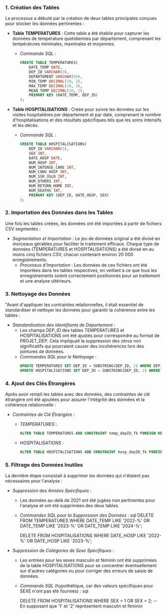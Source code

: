 
 ### 1. Création des Tables

Le processus a débuté par la création de deux tables principales conçues pour stocker les données pertinentes :

- **Table TEMPERATURES** : Cette table a été établie pour capturer les données de température quotidiennes par département, comprenant les températures minimales, maximales et moyennes.
  - *Commande SQL* :
    ```sql
    CREATE TABLE TEMPERATURES(
        DATE_TEMP DATE,
        DEP_ID VARCHAR(3),
        DEPARTEMENT VARCHAR(50),
        MIN_TEMP DECIMAL(10, 2),
        MAX_TEMP DECIMAL(10, 2),
        MEAN_TEMP DECIMAL(10, 2),
        PRIMARY KEY (DATE_TEMP, DEP_ID)
    );
    ```

- **Table HOSPITALISATIONS** : Créée pour suivre les données sur les visites hospitalières par département et par date, comprenant le nombre d'hospitalisations et des résultats spécifiques tels que les soins intensifs et les décès.
  - *Commande SQL* :
    ```sql
    CREATE TABLE HOSPITALISATIONS(
        DEP_ID VARCHAR(3),
        SEX INT,
        DATE_HOSP DATE,
        NUM_HOSP INT,
        NUM_INTENSE_CARE INT,
        NUM_CONV_HOSP INT,
        NUM_SSR_USLD INT,
        NUM_OTHERS INT,
        NUM_RETURN_HOME INT,
        NUM_DEATHS INT,
        PRIMARY KEY (DEP_ID, DATE_HOSP, SEX)
    );
    ```

### 2. Importation des Données dans les Tables

Une fois les tables créées, les données ont été importées à partir de fichiers CSV segmentés :

- *Segmentation et Importation* : Le jeu de données original a été divisé en morceaux gérables pour faciliter le traitement efficace. Chaque type de données (TEMPERATURES et HOSPITALISATIONS) a été divisé en au moins cinq fichiers CSV, chacun contenant environ 20 000 enregistrements.
  - *Processus d'Importation* : Les données de ces fichiers ont été importées dans les tables respectives, en veillant à ce que tous les enregistrements soient correctement positionnés pour un traitement et une analyse ultérieurs.

 ### 3. Nettoyage des Données

"Avant d'appliquer les contraintes relationnelles, il était essentiel de standardiser et nettoyer les données pour garantir la cohérence entre les tables :

- *Standardisation des Identifiants de Département* :
  - Les champs DEP_ID des tables TEMPERATURES et HOSPITALISATIONS ont été ajustés pour correspondre au format de PROJET_DEP. Cela impliquait la suppression des zéros non significatifs qui pourraient causer des incohérences lors des jointures de données.
  - *Commandes SQL pour le Nettoyage* :
    ```sql
    UPDATE TEMPERATURES SET DEP_ID = SUBSTRING(DEP_ID, 2) WHERE DEP_ID LIKE '0%';
    UPDATE HOSPITALISATIONS SET DEP_ID = SUBSTRING(DEP_ID, 2) WHERE DEP_ID LIKE '0%';
    ```
### 4. Ajout des Clés Étrangères

Après avoir rempli les tables avec des données, des contraintes de clé étrangère ont été ajoutées pour assurer l'intégrité des données et la cohérence relationnelle :

- *Contraintes de Clé Étrangère* :
  - *TEMPERATURES* :
    ```sql
    ALTER TABLE TEMPERATURES ADD CONSTRAINT temp_depID_fk FOREIGN KEY (DEP_ID) REFERENCES PROJET_DEP(codeD);
    ```
  
  - *HOSPITALISATIONS* :
    ```sql
    ALTER TABLE HOSPITALISATIONS ADD CONSTRAINT hosp_depID_fk FOREIGN KEY (DEP_ID) REFERENCES PROJET_DEP(codeD);
  
    ```
### 5. Filtrage des Données Inutiles

La dernière étape consistait à supprimer les données qui n'étaient pas nécessaires pour l'analyse :

- *Suppression des Années Spécifiques* :
  - Les données au-delà de 2021 ont été jugées non pertinentes pour l'analyse et ont été supprimées des deux tables.
  - *Commandes SQL pour la Suppression des Données* :
    sql
    DELETE FROM TEMPERATURES WHERE DATE_TEMP LIKE '2022-%' OR DATE_TEMP LIKE '2023-%' OR DATE_TEMP LIKE '2024-%';

    DELETE FROM HOSPITALISATIONS WHERE DATE_HOSP LIKE '2022-%' OR DATE_HOSP LIKE '2023-%';
    

- *Suppression de Catégories de Sexe Spécifiques* :
  - Les entrées pour les sexes masculin et féminin ont été supprimées de la table HOSPITALISATIONS pour se concentrer éventuellement sur d'autres catégories ou pour corriger des erreurs de saisie de données.
  - *Commande SQL* (hypothétique, car des valeurs spécifiques pour SEXE n'ont pas été fournies) :
    sql
    
    DELETE FROM HOSPITALISATIONS WHERE SEX = 1 OR SEX = 2;  -- En supposant que '1' et '2' représentent masculin et féminin
